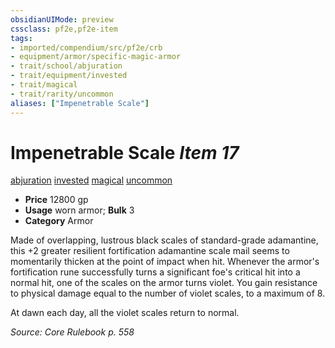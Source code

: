 ```yaml
---
obsidianUIMode: preview
cssclass: pf2e,pf2e-item
tags:
- imported/compendium/src/pf2e/crb
- equipment/armor/specific-magic-armor 
- trait/school/abjuration
- trait/equipment/invested
- trait/magical
- trait/rarity/uncommon
aliases: ["Impenetrable Scale"]
---
```

# Impenetrable Scale *Item 17*  
[abjuration](abjuration.md)  [invested](invested.md)  [magical](magical.md)  [uncommon](uncommon.md)  

- **Price** 12800 gp
- **Usage** worn armor; **Bulk** 3
- **Category** Armor

Made of overlapping, lustrous black scales of standard-grade adamantine, this +2 greater resilient fortification adamantine scale mail seems to momentarily thicken at the point of impact when hit. Whenever the armor's fortification rune successfully turns a significant foe's critical hit into a normal hit, one of the scales on the armor turns violet. You gain resistance to physical damage equal to the number of violet scales, to a maximum of 8.

At dawn each day, all the violet scales return to normal.

*Source: Core Rulebook p. 558*